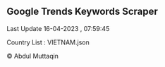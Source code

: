 

## Google Trends Keywords Scraper 
 
Last Update 16-04-2023 , 07:59:45

Country List :
VIETNAM.json



© Abdul Muttaqin 
